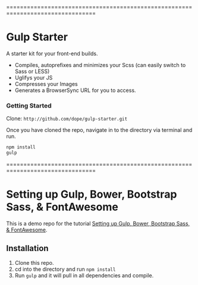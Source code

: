 ================================================================================

# Gulp Starter
A starter kit for your front-end builds.

- Compiles, autoprefixes and minimizes your Scss (can easily switch to Sass or LESS)
- Uglifys your JS
- Compresses your Images
- Generates a BrowserSync URL for you to access.

### Getting Started
Clone: `http://github.com/dope/gulp-starter.git`

Once you have cloned the repo, navigate in to the directory via terminal and run.

```bash
npm install
gulp
```

================================================================================

# Setting up Gulp, Bower, Bootstrap Sass, & FontAwesome

This is a demo repo for the tutorial [Setting up Gulp, Bower, Bootstrap Sass, & FontAwesome](http://ericlbarnes.com/setting-gulp-bower-bootstrap-sass-fontawesome/).

## Installation

1. Clone this repo.
2. cd into the directory and run `npm install`
3. Run `gulp` and it will pull in all dependencies and compile.

